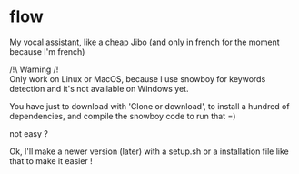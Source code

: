 # flow
My vocal assistant, like a cheap Jibo (and only in french for the moment because I'm french)

/!\ Warning /!\
Only work on Linux or MacOS, because I use snowboy for keywords detection and it's not available on Windows yet.

You have just to download with 'Clone or download', to install a hundred of dependencies, and compile the snowboy code to run that =)

not easy ?

Ok, I'll make a newer version (later) with a setup.sh or a installation file like that to make it easier !

